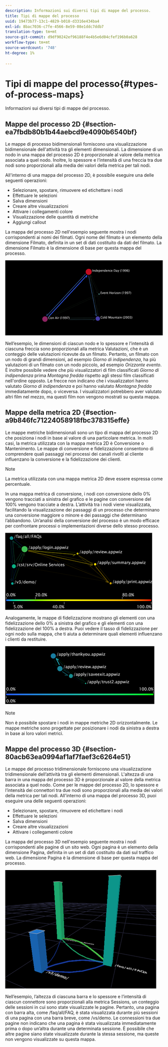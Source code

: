 ```yaml
---
description: Informazioni sui diversi tipi di mappe del processo.
title: Tipi di mappe del processo
uuid: 19473b77-13c1-4829-b018-d3316e434ba4
exl-id: 8bac7036-c7fe-4566-8e59-08e1ddc7ddb7
translation-type: tm+mt
source-git-commit: d9df90242ef96188f4e4b5e6d04cfef196b0a628
workflow-type: tm+mt
source-wordcount: '748'
ht-degree: 1%

---
```


# Tipi di mappe del processo{#types-of-process-maps}

Informazioni sui diversi tipi di mappe del processo.

## Mappe del processo 2D {#section-ea7fbdb80b1b44aebcd9e4090b6540bf}

Le mappe di processo bidimensionali forniscono una visualizzazione bidimensionale dell&#39;attività tra gli elementi dimensionali. La dimensione di un nodo in una mappa del processo 2D è proporzionale al valore della metrica associata a quel nodo. Inoltre, lo spessore e l’intensità di una freccia tra due nodi sono proporzionali alla media dei valori della metrica per tali nodi.

All&#39;interno di una mappa del processo 2D, è possibile eseguire una delle seguenti operazioni:

* Selezionare, spostare, rimuovere ed etichettare i nodi
* Effettuare le selezioni
* Salva dimensioni
* Creare altre visualizzazioni
* Attivare i collegamenti colore
* Visualizzazione delle quantità di metriche
* Aggiungi callout

La mappa del processo 2D nell&#39;esempio seguente mostra i nodi corrispondenti ai nomi dei filmati. Ogni nome del filmato è un elemento della dimensione Filmato, definita in un set di dati costituito da dati del filmato. La dimensione Filmato è la dimensione di base per questa mappa del processo.

![](assets/vis_2DProcessMap_MovieNodes.png)

Nell’esempio, le dimensioni di ciascun nodo e lo spessore e l’intensità di ciascuna freccia sono proporzionali alla metrica Valutazioni, che è un conteggio delle valutazioni ricevute da un filmato. Pertanto, un filmato con un nodo di grandi dimensioni, ad esempio *Giorno di indipendenza*, ha più valutazioni di un filmato con un nodo piccolo, ad esempio *Orizzonte evento*. È inoltre possibile vedere che più visualizzatori di film classificati *Giorno di indipendenza* prima *Montagna fredda* rispetto agli stessi film classificati nell&#39;ordine opposto. Le frecce non indicano che i visualizzatori hanno valutato *Giorno di indipendenza* e poi hanno valutato *Montagna fredda* immediatamente dopo, o viceversa. I visualizzatori potrebbero aver valutato altri film nel mezzo, ma questi film non vengono mostrati su questa mappa.

## Mappe della metrica 2D {#section-a9b846fc71224058918fbc378315effe}

Le mappe metriche bidimensionali sono un tipo di mappa del processo 2D che posiziona i nodi in base al valore di una particolare metrica. In molti casi, la metrica utilizzata con la mappa metrica 2D è Conversione o Mantenimento. Le mappe di conversione e fidelizzazione consentono di comprendere quali passaggi nei processi dei canali rivolti al cliente influenzano la conversione e la fidelizzazione dei clienti.

>[!NOTE]
>
>La metrica utilizzata con una mappa metrica 2D deve essere espressa come percentuale.

In una mappa metrica di conversione, i nodi con conversione dello 0% vengono tracciati a sinistra del grafico e le pagine con conversione del 100% vengono tracciate a destra. L’attività tra i nodi viene visualizzata, facilitando la visualizzazione dei passaggi di un processo che determinano una conversione maggiore o minore e dei passaggi che determinano l’abbandono. Un’analisi della conversione del processo è un modo efficace per confrontare processi o implementazioni diverse dello stesso processo.

![](assets/vis_2DMetricMap_Conversion.png)

Analogamente, le mappe di fidelizzazione mostrano gli elementi con una fidelizzazione dello 0% a sinistra del grafico e gli elementi con una fidelizzazione del 100% a destra. Puoi vedere il tasso di fidelizzazione per ogni nodo sulla mappa, che ti aiuta a determinare quali elementi influenzano i clienti da restituire.

![](assets/vis_2DMetricMap_Retention.png)

>[!NOTE]
>
>Non è possibile spostare i nodi in mappe metriche 2D orizzontalmente. Le mappe metriche sono progettate per posizionare i nodi da sinistra a destra in base ai loro valori metrici.

## Mappe del processo 3D {#section-80acb63ea0994af1af7faef3c6264e51}

Le mappe del processo tridimensionale forniscono una visualizzazione tridimensionale dell’attività tra gli elementi dimensionali. L&#39;altezza di una barra in una mappa del processo 3D è proporzionale al valore della metrica associata a quel nodo. Come per le mappe del processo 2D, lo spessore e l’intensità dei connettori tra due nodi sono proporzionali alla media dei valori della metrica per tali nodi. All&#39;interno di una mappa del processo 3D, puoi eseguire una delle seguenti operazioni:

* Selezionare, spostare, rimuovere ed etichettare i nodi
* Effettuare le selezioni
* Salva dimensioni
* Creare altre visualizzazioni
* Attivare i collegamenti colore

La mappa del processo 3D nell&#39;esempio seguente mostra i nodi corrispondenti alle pagine di un sito web. Ogni pagina è un elemento della dimensione Pagina, definita in un set di dati costituito da dati sul traffico web. La dimensione Pagina è la dimensione di base per questa mappa del processo.

![](assets/vis_3DProcessMap_PageNodes.png)

Nell’esempio, l’altezza di ciascuna barra e lo spessore e l’intensità di ciascun connettore sono proporzionali alla metrica Sessions, un conteggio delle sessioni in cui sono state visualizzate le pagine. Pertanto, una pagina con barra alta, come /faq/all/FAQ, è stata visualizzata durante più sessioni di una pagina con una barra breve, come /vs/demo. Le connessioni tra due pagine non indicano che una pagina è stata visualizzata immediatamente prima o dopo un’altra durante una determinata sessione. È possibile che altre pagine siano state visualizzate durante la stessa sessione, ma queste non vengono visualizzate su questa mappa.
